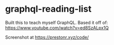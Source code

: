 # graphql-reading-list

Built this to teach myself GraphQL. Based it off of: https://www.youtube.com/watch?v=ed8SzALpx1Q

Screenshot at https://prestonr.xyz/code/

